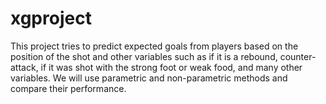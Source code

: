 # xgproject

This project tries to predict expected goals from players based on the position of the shot and other variables such as if it is a rebound, counter-attack, if it was shot with the strong foot or weak food, and many other variables. We will use parametric and non-parametric methods and compare their performance. 